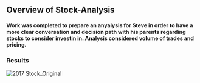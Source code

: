 ## Overview of Stock-Analysis
#### Work was completed to prepare an anyalysis for Steve in order to have a more clear conversation and decision path with his parents regarding stocks to consider investin in. Analysis considered volume of trades and pricing. 

### Results
![2017 Stock_Original](https://user-images.githubusercontent.com/96299861/148297516-43898da0-b37b-45a1-939f-b555bb8a3ba1.PNG)
